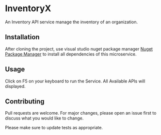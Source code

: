 # InventoryX

An Inventory API service manage the inventory of an organization.

## Installation

After cloning the project, use visual studio nuget package manager [Nuget Package Manager](https://learn.microsoft.com/en-us/nuget/consume-packages/install-use-packages-visual-studio) to install all dependencies of this microservice.

## Usage
Click on F5 on your keyboard to run the Service. All Available APIs will displayed.

## Contributing

Pull requests are welcome. For major changes, please open an issue first
to discuss what you would like to change.

Please make sure to update tests as appropriate.
 
